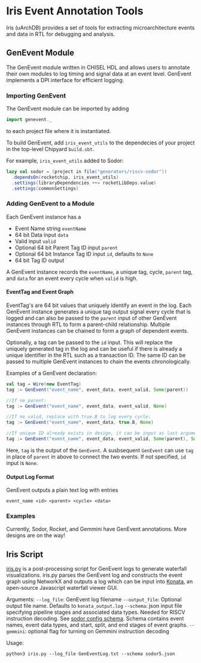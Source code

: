 Iris Event Annotation Tools
=======================
Iris (uArchDB) provides a set of tools for extracting microarchitecture events and data in RTL for debugging and analysis. 

## GenEvent Module
The GenEvent module written in CHISEL HDL and allows users to annotate their own modules to log timing and signal data at an event level. GenEvent implements a DPI interface for efficient logging.
### Importing GenEvent
The GenEvent module can be imported by adding
```scala
import genevent._
```
to each project file where it is instantiated.

To build GenEvent, add `iris_event_utils` to the dependecies of your project in the top-level Chipyard `build.sbt`.

For example, `iris_event_utils` added to Sodor:
```scala
lazy val sodor = (project in file("generators/riscv-sodor"))
  .dependsOn(rocketchip, iris_event_utils)
  .settings(libraryDependencies ++= rocketLibDeps.value)
  .settings(commonSettings)
```
### Adding GenEvent to a Module
Each GenEvent instance has a
- Event Name string `eventName`
- 64 bit Data input `data`
- Valid input `valid`
- Optional 64 bit Parent Tag ID input `parent`
- Optional 64 bit Instance Tag ID input `id`, defaults to `None`
- 64 bit Tag ID output

A GenEvent instance records the `eventName`, a unique tag, cycle, `parent` tag, and `data` for an event every cycle when `valid` is high. 

#### EventTag and Event Graph
EventTag's are 64 bit values that uniquely identify an event in the log. Each GenEvent instance generates a unique tag output signal every cycle that is logged and can also be passed to the `parent` input of other GenEvent instances through RTL to form a parent-child relationship. Multiple GenEvent instances can be chained to form a graph of dependent events. 

Optionally, a tag can be passed to the `id` input. This will replace the uniquely generated tag in the log and can be useful if there is already a unique identifier in the RTL such as a transaction ID. The same ID can be passed to multiple GenEvent instances to chain the events chronologically.

Examples of a GenEvent declaration:
```scala
val tag = Wire(new EventTag)
tag := GenEvent("event_name", event_data, event_valid, Some(parent))

//If no parent:
tag := GenEvent("event_name", event_data, event_valid, None)

//If no valid, replace with true.B to log every cycle:
tag := GenEvent("event_name", event_data, true.B, None)

//If unique ID already exists in design, it can be input as last argument:
tag := GenEvent("event_name", event_data, event_valid, Some(parent), Some(id_reg))
```
Here, `tag` is the output of the `GenEvent`. A susbsequent `GenEvent` can use `tag` in place of `parent` in above to connect the two events. If not specified, `id` input is `None`.

#### Output Log Format
GenEvent outputs a plain text log with entries 
```
event_name <id> <parent> <cycle> <data>
```

### Examples
Currently, Sodor, Rocket, and Gemmini have GenEvent annotations. More designs are on the way!

## Iris Script
[iris.py](https://github.com/ucb-bar/iris-event-utils/blob/main/scripts/uarchdb/iris.py) is a post-processing script for GenEvent logs to generate waterfall visualizations. iris.py parses the GenEvent log and constructs the event graph using NetworkX and outputs a log which can be input into [Konata](https://github.com/shioyadan/Konata), an open-source Javascript waterfall viewer GUI. 

Arguments:
`--log_file`: GenEvent log filename
`--output_file`: Optional output file name. Defaults to `konata_output.log`
`--schema`: json input file specifying pipeline stages and associated data types. Needed for RISCV instruction decoding. See [sodor config schema](https://github.com/ucb-bar/iris-event-utils/blob/main/scripts/uarchdb/sodor5.json). Schema contains event names, event data types, and start, split, and end stages of event graphs.
`--gemmini`: optional flag for turning on Gemmini instruction decoding

Usage:

```
python3 iris.py --log_file GenEventLog.txt --schema sodor5.json
```


